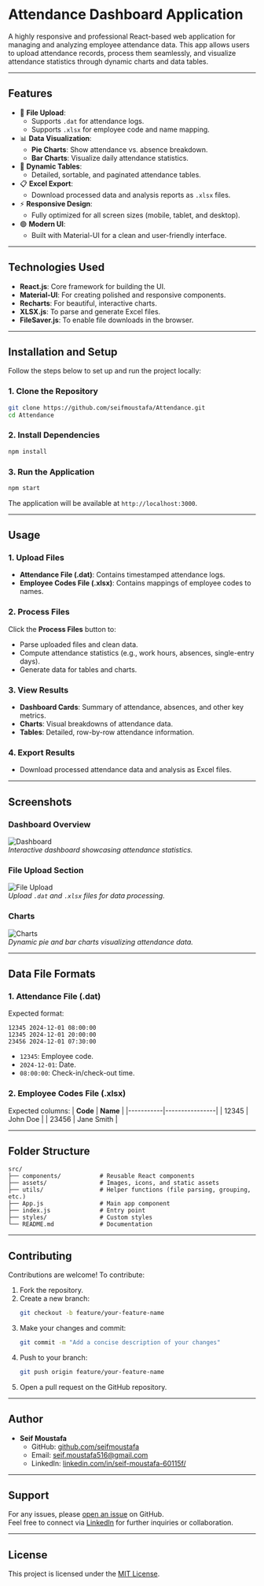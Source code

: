 # **Attendance Dashboard Application**

A highly responsive and professional React-based web application for managing and analyzing employee attendance data. This app allows users to upload attendance records, process them seamlessly, and visualize attendance statistics through dynamic charts and data tables.

---

## **Features**
- 📂 **File Upload**:
  - Supports `.dat` for attendance logs.
  - Supports `.xlsx` for employee code and name mapping.
- 📊 **Data Visualization**:
  - **Pie Charts**: Show attendance vs. absence breakdown.
  - **Bar Charts**: Visualize daily attendance statistics.
- 📑 **Dynamic Tables**:
  - Detailed, sortable, and paginated attendance tables.
- 📋 **Excel Export**:
  - Download processed data and analysis reports as `.xlsx` files.
- ⚡ **Responsive Design**:
  - Fully optimized for all screen sizes (mobile, tablet, and desktop).
- 🟢 **Modern UI**:
  - Built with Material-UI for a clean and user-friendly interface.

---

## **Technologies Used**
- **React.js**: Core framework for building the UI.
- **Material-UI**: For creating polished and responsive components.
- **Recharts**: For beautiful, interactive charts.
- **XLSX.js**: To parse and generate Excel files.
- **FileSaver.js**: To enable file downloads in the browser.

---

## **Installation and Setup**

Follow the steps below to set up and run the project locally:

### 1. **Clone the Repository**
```bash
git clone https://github.com/seifmoustafa/Attendance.git
cd Attendance
```

### 2. **Install Dependencies**
```bash
npm install
```

### 3. **Run the Application**
```bash
npm start
```
The application will be available at `http://localhost:3000`.

---

## **Usage**

### **1. Upload Files**
- **Attendance File (.dat)**: Contains timestamped attendance logs.
- **Employee Codes File (.xlsx)**: Contains mappings of employee codes to names.

### **2. Process Files**
Click the **Process Files** button to:
- Parse uploaded files and clean data.
- Compute attendance statistics (e.g., work hours, absences, single-entry days).
- Generate data for tables and charts.

### **3. View Results**
- **Dashboard Cards**: Summary of attendance, absences, and other key metrics.
- **Charts**: Visual breakdowns of attendance data.
- **Tables**: Detailed, row-by-row attendance information.

### **4. Export Results**
- Download processed attendance data and analysis as Excel files.

---

## **Screenshots**

### **Dashboard Overview**
![Dashboard](https://via.placeholder.com/800x400)  
_Interactive dashboard showcasing attendance statistics._

### **File Upload Section**
![File Upload](https://via.placeholder.com/800x400)  
_Upload `.dat` and `.xlsx` files for data processing._

### **Charts**
![Charts](https://via.placeholder.com/800x400)  
_Dynamic pie and bar charts visualizing attendance data._

---

## **Data File Formats**

### **1. Attendance File (.dat)**
Expected format:
```plaintext
12345 2024-12-01 08:00:00
12345 2024-12-01 20:00:00
23456 2024-12-01 07:30:00
```
- `12345`: Employee code.
- `2024-12-01`: Date.
- `08:00:00`: Check-in/check-out time.

### **2. Employee Codes File (.xlsx)**
Expected columns:
| **Code**  | **Name**       |
|-----------|----------------|
| 12345     | John Doe       |
| 23456     | Jane Smith     |

---

## **Folder Structure**

```plaintext
src/
├── components/           # Reusable React components
├── assets/               # Images, icons, and static assets
├── utils/                # Helper functions (file parsing, grouping, etc.)
├── App.js                # Main app component
├── index.js              # Entry point
├── styles/               # Custom styles
└── README.md             # Documentation
```

---

## **Contributing**

Contributions are welcome! To contribute:
1. Fork the repository.
2. Create a new branch:
   ```bash
   git checkout -b feature/your-feature-name
   ```
3. Make your changes and commit:
   ```bash
   git commit -m "Add a concise description of your changes"
   ```
4. Push to your branch:
   ```bash
   git push origin feature/your-feature-name
   ```
5. Open a pull request on the GitHub repository.

---

## **Author**

- **Seif Moustafa**  
  - GitHub: [github.com/seifmoustafa](https://github.com/seifmoustafa)  
  - Email: [seif.moustafa516@gmail.com](mailto:seif.moustafa516@gmail.com)  
  - LinkedIn: [linkedin.com/in/seif-moustafa-60115f/](https://www.linkedin.com/in/seif-moustafa-60115f/)

---

## **Support**

For any issues, please [open an issue](https://github.com/seifmoustafa/Attendance/issues) on GitHub.  
Feel free to connect via [LinkedIn](https://www.linkedin.com/in/seif-moustafa-60115f/) for further inquiries or collaboration.

---

## **License**
This project is licensed under the [MIT License](https://opensource.org/licenses/MIT).
